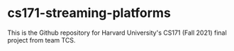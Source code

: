 # cs171-streaming-platforms
This is the Github repository for Harvard University's CS171 (Fall 2021) final project from team TCS.
